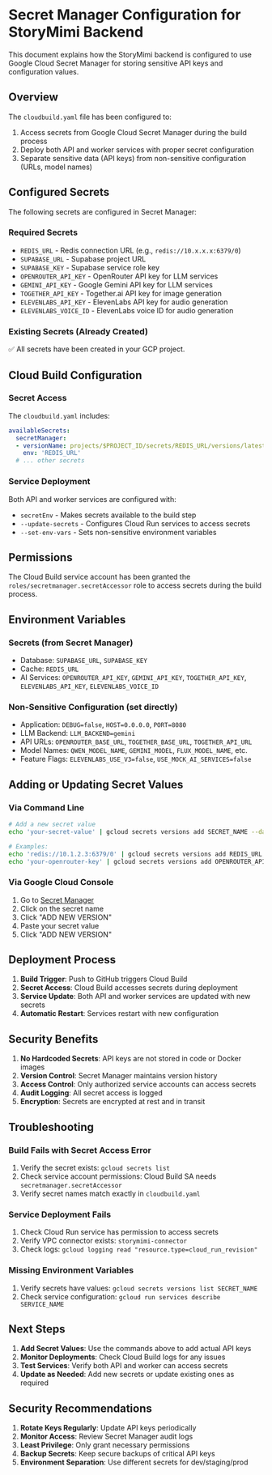 # Secret Manager Configuration for StoryMimi Backend

This document explains how the StoryMimi backend is configured to use Google Cloud Secret Manager for storing sensitive API keys and configuration values.

## Overview

The `cloudbuild.yaml` file has been configured to:
1. Access secrets from Google Cloud Secret Manager during the build process
2. Deploy both API and worker services with proper secret configuration
3. Separate sensitive data (API keys) from non-sensitive configuration (URLs, model names)

## Configured Secrets

The following secrets are configured in Secret Manager:

### Required Secrets
- `REDIS_URL` - Redis connection URL (e.g., `redis://10.x.x.x:6379/0`)
- `SUPABASE_URL` - Supabase project URL
- `SUPABASE_KEY` - Supabase service role key
- `OPENROUTER_API_KEY` - OpenRouter API key for LLM services
- `GEMINI_API_KEY` - Google Gemini API key for LLM services
- `TOGETHER_API_KEY` - Together.ai API key for image generation
- `ELEVENLABS_API_KEY` - ElevenLabs API key for audio generation
- `ELEVENLABS_VOICE_ID` - ElevenLabs voice ID for audio generation

### Existing Secrets (Already Created)
✅ All secrets have been created in your GCP project.

## Cloud Build Configuration

### Secret Access
The `cloudbuild.yaml` includes:
```yaml
availableSecrets:
  secretManager:
  - versionName: projects/$PROJECT_ID/secrets/REDIS_URL/versions/latest
    env: 'REDIS_URL'
  # ... other secrets
```

### Service Deployment
Both API and worker services are configured with:
- `secretEnv` - Makes secrets available to the build step
- `--update-secrets` - Configures Cloud Run services to access secrets
- `--set-env-vars` - Sets non-sensitive environment variables

## Permissions

The Cloud Build service account has been granted the `roles/secretmanager.secretAccessor` role to access secrets during the build process.

## Environment Variables

### Secrets (from Secret Manager)
- Database: `SUPABASE_URL`, `SUPABASE_KEY`
- Cache: `REDIS_URL`
- AI Services: `OPENROUTER_API_KEY`, `GEMINI_API_KEY`, `TOGETHER_API_KEY`, `ELEVENLABS_API_KEY`, `ELEVENLABS_VOICE_ID`

### Non-Sensitive Configuration (set directly)
- Application: `DEBUG=false`, `HOST=0.0.0.0`, `PORT=8080`
- LLM Backend: `LLM_BACKEND=gemini`
- API URLs: `OPENROUTER_BASE_URL`, `TOGETHER_BASE_URL`, `TOGETHER_API_URL`
- Model Names: `QWEN_MODEL_NAME`, `GEMINI_MODEL`, `FLUX_MODEL_NAME`, etc.
- Feature Flags: `ELEVENLABS_USE_V3=false`, `USE_MOCK_AI_SERVICES=false`

## Adding or Updating Secret Values

### Via Command Line
```bash
# Add a new secret value
echo 'your-secret-value' | gcloud secrets versions add SECRET_NAME --data-file=-

# Examples:
echo 'redis://10.1.2.3:6379/0' | gcloud secrets versions add REDIS_URL --data-file=-
echo 'your-openrouter-key' | gcloud secrets versions add OPENROUTER_API_KEY --data-file=-
```

### Via Google Cloud Console
1. Go to [Secret Manager](https://console.cloud.google.com/security/secret-manager)
2. Click on the secret name
3. Click "ADD NEW VERSION"
4. Paste your secret value
5. Click "ADD NEW VERSION"

## Deployment Process

1. **Build Trigger**: Push to GitHub triggers Cloud Build
2. **Secret Access**: Cloud Build accesses secrets during deployment
3. **Service Update**: Both API and worker services are updated with new secrets
4. **Automatic Restart**: Services restart with new configuration

## Security Benefits

1. **No Hardcoded Secrets**: API keys are not stored in code or Docker images
2. **Version Control**: Secret Manager maintains version history
3. **Access Control**: Only authorized service accounts can access secrets
4. **Audit Logging**: All secret access is logged
5. **Encryption**: Secrets are encrypted at rest and in transit

## Troubleshooting

### Build Fails with Secret Access Error
1. Verify the secret exists: `gcloud secrets list`
2. Check service account permissions: Cloud Build SA needs `secretmanager.secretAccessor`
3. Verify secret names match exactly in `cloudbuild.yaml`

### Service Deployment Fails
1. Check Cloud Run service has permission to access secrets
2. Verify VPC connector exists: `storymimi-connector`
3. Check logs: `gcloud logging read "resource.type=cloud_run_revision"`

### Missing Environment Variables
1. Verify secrets have values: `gcloud secrets versions list SECRET_NAME`
2. Check service configuration: `gcloud run services describe SERVICE_NAME`

## Next Steps

1. **Add Secret Values**: Use the commands above to add actual API keys
2. **Monitor Deployments**: Check Cloud Build logs for any issues
3. **Test Services**: Verify both API and worker can access secrets
4. **Update as Needed**: Add new secrets or update existing ones as required

## Security Recommendations

1. **Rotate Keys Regularly**: Update API keys periodically
2. **Monitor Access**: Review Secret Manager audit logs
3. **Least Privilege**: Only grant necessary permissions
4. **Backup Secrets**: Keep secure backups of critical API keys
5. **Environment Separation**: Use different secrets for dev/staging/prod 